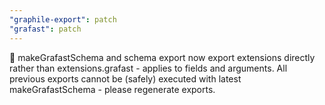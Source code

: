```yaml
---
"graphile-export": patch
"grafast": patch
---
```


🚨 makeGrafastSchema and schema export now export extensions directly rather
than extensions.grafast - applies to fields and arguments. All previous exports
cannot be (safely) executed with latest makeGrafastSchema - please regenerate
exports.
